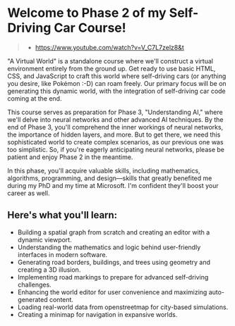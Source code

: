 # Welcome to Phase 2 of my Self-Driving Car Course!
> - https://www.youtube.com/watch?v=V_C7L7zelz8&t

"A Virtual World" is a standalone course where we'll construct a virtual environment entirely from the ground up. Get ready to use basic HTML, CSS, and JavaScript to craft this world where self-driving cars (or anything you desire, like Pokémon :-D) can roam freely. Our primary focus will be on generating this dynamic world, with the integration of self-driving car code coming at the end.

This course serves as preparation for Phase 3, "Understanding AI," where we'll delve into neural networks and other advanced AI techniques. By the end of Phase 3, you'll comprehend the inner workings of neural networks, the importance of hidden layers, and more. But to get there, we need this sophisticated world to create complex scenarios, as our previous one was too simplistic. So, if you're eagerly anticipating neural networks, please be patient and enjoy Phase 2 in the meantime.

In this phase, you'll acquire valuable skills, including mathematics, algorithms, programming, and design—skills that greatly benefited me during my PhD and my time at Microsoft. I'm confident they'll boost your career as well.

## Here's what you'll learn:
- Building a spatial graph from scratch and creating an editor with a dynamic viewport.
- Understanding the mathematics and logic behind user-friendly interfaces in modern software.
- Generating road borders, buildings, and trees using geometry and creating a 3D illusion.
- Implementing road markings to prepare for advanced self-driving challenges.
- Enhancing the world editor for user convenience and maximizing auto-generated content.
- Loading real-world data from openstreetmap for city-based simulations.
- Creating a minimap for navigation in expansive worlds.
